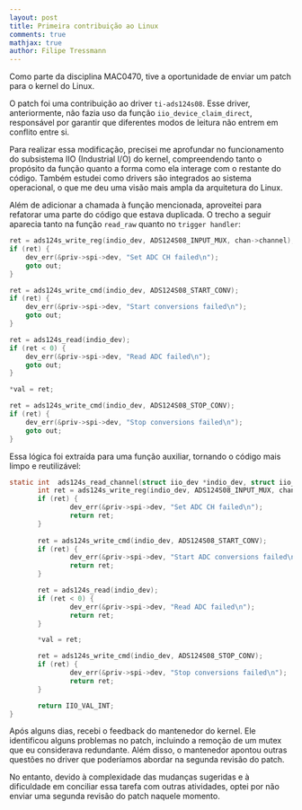 ```yaml
---
layout: post
title: Primeira contribuição ao Linux
comments: true
mathjax: true
author: Filipe Tressmann
---
```


Como parte da disciplina MAC0470, tive a oportunidade de enviar um patch para o kernel do Linux.

O patch foi uma contribuição ao driver `ti-ads124s08`. Esse driver, anteriormente, não fazia uso da função `iio_device_claim_direct`, responsável por garantir que diferentes modos de leitura não entrem em conflito entre si.

Para realizar essa modificação, precisei me aprofundar no funcionamento do subsistema IIO (Industrial I/O) do kernel, compreendendo tanto o propósito da função quanto a forma como ela interage com o restante do código. Também estudei como drivers são integrados ao sistema operacional, o que me deu uma visão mais ampla da arquitetura do Linux.

Além de adicionar a chamada à função mencionada, aproveitei para refatorar uma parte do código que estava duplicada. O trecho a seguir aparecia tanto na função `read_raw` quanto no `trigger handler`:

```c
ret = ads124s_write_reg(indio_dev, ADS124S08_INPUT_MUX, chan->channel);
if (ret) {
    dev_err(&priv->spi->dev, "Set ADC CH failed\n");
    goto out;
}

ret = ads124s_write_cmd(indio_dev, ADS124S08_START_CONV);
if (ret) {
    dev_err(&priv->spi->dev, "Start conversions failed\n");
    goto out;
}

ret = ads124s_read(indio_dev);
if (ret < 0) {
    dev_err(&priv->spi->dev, "Read ADC failed\n");
    goto out;
}

*val = ret;

ret = ads124s_write_cmd(indio_dev, ADS124S08_STOP_CONV);
if (ret) {
    dev_err(&priv->spi->dev, "Stop conversions failed\n");
    goto out;
}
```

Essa lógica foi extraída para uma função auxiliar, tornando o código mais limpo e reutilizável:

```c
static int  ads124s_read_channel(struct iio_dev *indio_dev, struct iio_chan_spec const *chan, int *val) {
       int ret = ads124s_write_reg(indio_dev, ADS124S08_INPUT_MUX, chan);
       if (ret) {
               dev_err(&priv->spi->dev, "Set ADC CH failed\n");
               return ret;
       }
       
       ret = ads124s_write_cmd(indio_dev, ADS124S08_START_CONV);
       if (ret) {
               dev_err(&priv->spi->dev, "Start ADC conversions failed\n");
               return ret;
       }

       ret = ads124s_read(indio_dev);
       if (ret < 0) {
               dev_err(&priv->spi->dev, "Read ADC failed\n");
               return ret;
       }

       *val = ret;

       ret = ads124s_write_cmd(indio_dev, ADS124S08_STOP_CONV);
       if (ret) {
               dev_err(&priv->spi->dev, "Stop conversions failed\n");
               return ret;
       }

       return IIO_VAL_INT;
}
```

Após alguns dias, recebi o feedback do mantenedor do kernel. Ele identificou alguns problemas no patch, incluindo a remoção de um mutex que eu considerava redundante. Além disso, o mantenedor apontou outras questões no driver que poderíamos abordar na segunda revisão do patch.

No entanto, devido à complexidade das mudanças sugeridas e à dificuldade em conciliar essa tarefa com outras atividades, optei por não enviar uma segunda revisão do patch naquele momento.
